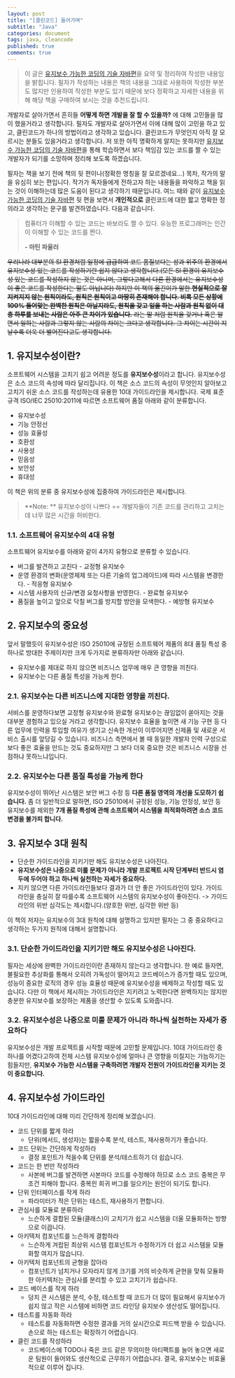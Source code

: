 ```yaml
---
layout: post
title: "[클린코드] 들어가며"
subtitle: "Java"
categories: document
tags: java, cleancode
published: true
comments: true
---
```




> 이 글은 [유지보수 가능한 코딩의 기술 자바편](http://www.aladin.co.kr/shop/wproduct.aspx?ItemId=98546964)을 요약 및 정리하여 작성한 내용임을 밝힙니다. 필자가 작성하는 내용은 책의 내용을 그대로 사용하여 작성한 부분도 많지만 인용하여 작성한 부분도 있기 때문에 보다 정확하고 자세한 내용을 위해 해당 책을 구매하여 보시는 것을 추천드립니다.



개발자로 살아가면서 흔히들 **어떻게 하면 개발을 잘 할 수 있을까?** 에 대해 고민들을 많이 했을거라고 생각합니다. 필자도 개발자로 살아가면서 이에 대해 많이 고민을 하고 있고, 클린코드가 하나의 방법이라고 생각하고 있습니다. 클린코드가 무엇인지 아직 잘 모르시는 분들도 있을거라고 생각합니다. 저 또한 아직 명확하게 알지는 못하지만 [유지보수 가능한 코딩의 기술 자바편](http://www.aladin.co.kr/shop/wproduct.aspx?ItemId=98546964)을 통해 학습하면서 보다 책임감 있는 코드를 짤 수 있는 개발자가 되기를 소망하며 정리해 보도록 하겠습니다.

필자는 책을 보기 전에 책의 뒷 편이나(정확한 명칭을 잘 모르겠네요...) 목차, 작가의 말을 유심히 보는 편입니다. 작가가 독자들에게 전하고자 하는 내용들을 파악하고 책을 읽는 것이 이해하는데 많은 도움이 된다고 생각하기 때문입니다. 여느 때와 같이 [유지보수 가능한 코딩의 기술 자바편](http://www.aladin.co.kr/shop/wproduct.aspx?ItemId=98546964) 뒷 편을 보면서 **개인적으로** 클린코드에 대한 짧고 명확한 정의라고 생각하는 문구를 발견하였습니다. 다음과 같습니다.

> 컴퓨터가 이해할 수 있는 코드는 바보라도 짤 수 있다. 유능한 프로그래머는 인간이 이해할 수 있는 코드를 짠다.
>
> **- 마틴 파울러**



~~우리나라 대부분의 SI 환경처럼 일정에 급급하여 코드 품질보다는 성과 위주의 환경에서 유지보수성 있는 코드를 작성하기란 쉽지 않다고 생각합니다.(모든 SI 환경이 유지보수성 있는 코드를 작성하지 않는 것은 아니며, 그렇다고해서 다른 환경에서는 유지보수성이 좋은 코드를 작성한다는 말도 아닙니다) 하지만 이 책의 옮긴이가 말한 **현실적으로 잘 지켜지지 않는 원칙이라도, 원칙은 원칙이고 마땅히 존재해야 합니다. 비록 모든 상황에 100% 들어맞는 완벽한 원칙은 아닐지라도, 원칙을 갖고 일을 하는 사람과 원칙 없이 대충 하루를 보내는 사람은 아주 큰 차이가 있습니다.** 라는 말 처럼 원칙을 갖거나 혹은 알면서 일하는 사람과 그렇지 않는 사람의 차이는 크다고 생각합니다. 그 차이는 시간이 지날수록 더욱 더 벌어진다고도 생각합니다.~~



## 1. 유지보수성이란?

소프트웨어 시스템을 고치기 쉽고 어려운 정도를  **유지보수성**이라고 합니다. 유지보수성은 소스 코드의 속성에 따라 달리집니다. 이 책은 소스 코드의 속성이 무엇인지 알아보고 고치기 쉬운 소스 코드를 작성하는데 유용한 10대 가이드라인을 제시합니다. 국제 표준 규격 ISO/IEC 25010:2011에 따르면 소프트웨어 품질 아래와 같이 분류합니다.

- 유지보수성
- 기능 안정선
- 성능 효율성
- 호환성
- 사용성
- 믿음성
- 보안성
- 휴대성

이 책은 위의 분류 중 유지보수성에 집중하여 가이드라인은 제시합니다.



> **Note: ** 유지보수성이 나쁘다 == 개발자들이 기존 코드를 관리하고 고치는데 너무 많은 시간을 허비한다.



### 1.1. 소프트웨어 유지보수의 4대 유형

소프트웨어 유지보수를 아래와 같이 4가지 유형으로 분류할 수 있습니다.

- 버그를 발견하고 고친다 - 교정형 유지보수
- 운영 환경의 변화(운영체제 또는 다른 기술의 업그레이드)에 따라 시스템을 변경한다. - 적응형 유지보수
- 시스템 사용자의 신규/변경 요청사항을 반영한다. - 완료형 유지보수
- 품질을 높이고 앞으로 닥칠 버그를 방지할 방안을 모색한다. - 예방형 유지보수



## 2. 유지보수의 중요성

앞서 말했듯이 유지보수성은 ISO 25010에 규정된 소프트웨어 제품의 8대 품질 특성 중 하나로 방대한 주제이지만 크게 두가지로 분류하자만 아래와 같습니다.

- 유지보수를 제대로 하지 않으면 비즈니스 업무에 매우 큰 영향을 끼친다.
- 유지보수는 다른 품질 특성을 가능케 한다.



### 2.1. 유지보수는 다른 비즈니스에 지대한 영향을 끼친다.

서비스를 운영하다보면 교정형 유지보수와 완료형 유지보수는 끊임없이 쏟아지는 것을 대부분 경험하고 있으실 거라고 생각합니다. 유지보수 효율을 높이면 새 기능 구현 등 다른 업무에 인력을 투입할 여유가 생기고 신속한 개선이 이루어지면 신제품 및 새로운 서비스 출시를 앞당길 수 있습니다. 비즈니스 측면에서 볼 때 동일한 개발자 인력 구성으로 보다 좋은 효율을 만드는 것도 중요하지만 그 보다 더욱 중요한 것은 비즈니스 시장을 선점하냐 못하느냐입니다.



### 2.2. 유지보수는 다른 품질 특성을 가능케 한다

유지보수성이 뛰어난 시스템은 보안 버그 수정 등 **다른 품질 영역의 개선을 도모하기 쉽습니다.** 좀 더 일반적으로 말하면, ISO 25010에서 규정된 성능, 기능 안정성, 보안 등 유지보수를 제외한 **7개 품질 특성에 관해 소프트웨어 시스템을 최적화하려면 소스 코드 변경을 불가피 합니다.**



## 3. 유지보수 3대 원칙

- 단순한 가이드라인을 지키기만 해도 유지보수성은 나아진다.
- **유지보수성은 나중으로 미룰 문제가 아니라 개발 프로젝트 시작 단계부터 반드시 염두에 두어야 하고 하나씩 실천하는 자세가 중요하다.**
- 지키 않으면 다른 가이드라인들보다 결과가 더 안 좋은 가이드라인이 있다. 가이드라인을 충실히  잘 따를수록 소프트웨어 시스템의 유지보수성이 좋아진다. -> 가이드라인의 위반 심각도는 제시합니다.(양호한 위반, 심각한 위반 등)

이 책의 저자는 유지보수의 3대 원칙에 대해 설명하고 있지만 필자는 그 중 중요하다고 생각하는 두가지 원칙에 대해서 설명합니다.



### 3.1. 단순한 가이드라인을 지키기만 해도 유지보수성은 나아진다.

필자는 세상에 완벽한 가이드라인이란 존재하지 않는다고 생각합니다. 한 예로 들자면, 불필요한 추상화를 통해서 오히려 가독성이 떨어지고 코드베이스가 증가할 때도 있으며, 성능이 중요한 로직의 경우 성능 효율성 때문에 유지보수성을 배제하고 작성할 때도 있습니다. 다만 이 책에서 제시하는 가이드라인은 지키려고 노력한다면 완벽하지는 않지만 충분한 유지보수를 보장하는 제품을 생산할 수 있도록 도와줍니다.



### 3.2. 유지보수성은 나중으로 미룰 문제가 아니라 하나씩 실천하는 자세가 중요하다

유지보수성은 개발 프로젝트를 시작할 때문에 고민할 문제입니다. 10대 가이드라인 중 하나를 어겼다고하여 전체 시스템 유지보수성에 얼마나 큰 영향을 미칠지는 가늠하기는 힘들지만, **유지보수 가능한 시스템을 구축하려면 개발자 전원이 가이드라인을 지키는 것이 중요합니다.**



## 4. 유지보수성 가이드라인

10대 가이드라인에 대해 미리 간단하게 정리해 보겠습니다.



- 코드 단위를 짧게 하라
  - 단위(메서드, 생성자)는 짧을수록 분석, 테스트, 재사용하기가 좋습니다.
- 코드 단위는 간단하게 작성하라
  - 결정 포인트가 적을수록 단위를 분석/테스트하기 더 쉽습니다.
- 코드는 한 번만 작성하라
  - 사본에 버그를 발견하면 사본마다 코드를 수정해야 하므로 소스 코드 중복은 무조건 피해야 합니다. 중복읜 회귀 버그를 일으키는 원인이 되기도 합니다.
- 단위 인터페이스를 작게 하라
  - 파라미터가 적은 단위는 테스트, 재사용하기 편합니다.
- 관심사를 모듈로 분류하라
  - 느슨하게 결합된 모듈(클래스)이 고치기가 쉽고 시스템을 더울 모듈화하는 방향으로 이끕니다.
- 아키텍처 컴포넌트를 느슨하게 결합하라
  - 느슨하게 겨랍된 최상위 시스템 컴포넌트가 수정하기가 더 쉽고 시스템을 모듈화할 여지가 많습니다.
- 아키텍처 컴포넌트의 균형을 잡아라
  - 컴포넌트가 넘치거나 모자라지 않게 크기를 거의 비슷하게 균현을 맞춰 모듈화한 아키텍처는 관심사를 분리할 수 있고 고치기가 쉽습니다.
- 코드 베이스를 작게 하라
  - 덩치 큰 시스템은 분석, 수정, 테스트할 때 코드가 더 많이 필요해서 유지보수가 쉽지 않고 작은 시스템에 비하면 코드 라인당 유지보수 생산성도 떨어집니다.
- 테스트를 자동화 하라
  - 테스트를 자동화하면 수정한 결과를 거의 실시간으로 피드백 받을 수 있습니다. 손으로 하는 테스트는 확장하기 어렵습니다.
- 클린 코드를 작성하라
  - 코드베이스에 TODO나 죽은 코드 같은 무의미한 아티팩트를 늘어 놓으면 새로운 팀원이 들어와도 생산적으로 근무하기 어렵습니다. 결국, 유지보수는 비효율적으로 이루어 집니다.

